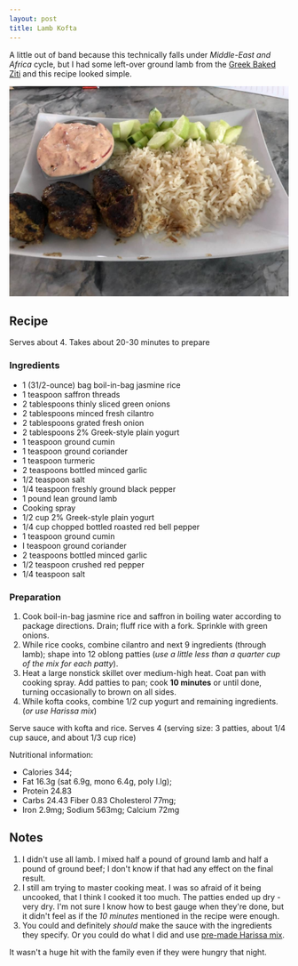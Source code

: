 ```yaml
---
layout: post
title: Lamb Kofta
---
```


A little out of band because this technically falls under
*Middle-East and Africa* cycle, but I had some left-over ground lamb
from the [Greek Baked Ziti](/greek_baked_ziti.html)
and this recipe looked simple.

![Lamb Kofta](/assets/2018-lamb_kofta.jpg)

## Recipe

Serves about 4. Takes about 20-30 minutes to prepare

### Ingredients

* 1 (31/2-ounce) bag boil-in-bag jasmine rice
* 1 teaspoon saffron threads
* 2 tablespoons thinly sliced green onions
* 2 tablespoons minced fresh cilantro
* 2 tablespoons grated fresh onion
* 2 tablespoons 2% Greek-style plain yogurt
* 1 teaspoon ground cumin
* 1 teaspoon ground coriander
* 1 teaspoon turmeric
* 2 teaspoons bottled minced garlic
* 1/2 teaspoon salt
* 1/4 teaspoon freshly ground black pepper
* 1 pound lean ground lamb
* Cooking spray
* 1/2 cup 2% Greek-style plain yogurt
* 1/4 cup chopped bottled roasted red bell pepper
* 1 teaspoon ground cumin
* I teaspoon ground coriander
* 2 teaspoons bottled minced garlic
* 1/2 teaspoon crushed red pepper
* 1/4 teaspoon salt

### Preparation

1. Cook boil-in-bag jasmine rice and saffron in boiling water according to package directions.
  Drain; fluff rice with a fork. Sprinkle with green onions. 
2. While rice cooks, combine cilantro and next 9 ingredients (through lamb);
   shape into 12 oblong patties (*use a little less than a quarter cup of the mix for each patty*).
3. Heat a large nonstick skillet over medium-high heat.
  Coat pan with cooking spray.
  Add patties to pan; cook **10 minutes** or until done, turning occasionally to brown on all sides.
4. While kofta cooks, combine 1/2 cup yogurt and remaining ingredients. (*or use Harissa mix*)

Serve sauce with kofta and rice. Serves 4 (serving size: 3 patties, about 1/4 cup sauce, and about 1/3 cup rice)

Nutritional information:

* Calories 344;
* Fat 16.3g (sat 6.9g, mono 6.4g, poly l.lg);
* Protein 24.83
* Carbs 24.43 Fiber 0.83 Cholesterol 77mg;
* Iron 2.9mg; Sodium 563mg; Calcium 72mg

## Notes

1. I didn't use all lamb. I mixed half a pound of ground lamb
   and half a pound of ground beef;
   I don't know if that had any effect on the final result.
2. I still am trying to master cooking meat.
   I was so afraid of it being uncooked, that I think
   I cooked it too much. The patties ended up dry - very dry.
   I'm not sure I know how to best gauge when they're done,
   but it didn't feel as if the *10 minutes* mentioned
   in the recipe were enough.
3. You could and definitely *should* make the sauce with
   the ingredients they specify.
   Or you could do what I did and use
   [pre-made Harissa mix](https://www.amazon.com/gp/product/B005WDVR0W/).

It wasn't a huge hit with the family even if they were hungry
that night.